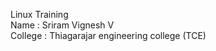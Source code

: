 Linux Training <br>
Name : Sriram Vignesh V <br> 
College : Thiagarajar engineering college (TCE) <br>

